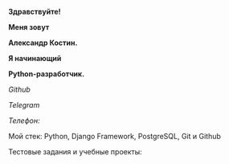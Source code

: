 **Здравствуйте!**

**Меня зовут** 

**Александр Костин.**

**Я начинающий** 

**Python-разработчик.**

*Github*

*Telegram*

*Телефон:*








Мой стек: Python, Django Framework, PostgreSQL, Git и Github

Тестовые задания и учебные проекты:
